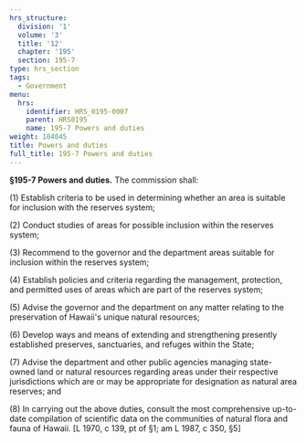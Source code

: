 ```yaml
---
hrs_structure:
  division: '1'
  volume: '3'
  title: '12'
  chapter: '195'
  section: 195-7
type: hrs_section
tags:
  - Government
menu:
  hrs:
    identifier: HRS_0195-0007
    parent: HRS0195
    name: 195-7 Powers and duties
weight: 104045
title: Powers and duties
full_title: 195-7 Powers and duties
---
```

**§195-7 Powers and duties.** The commission shall:

(1) Establish criteria to be used in determining whether an area is suitable for inclusion with the reserves system;

(2) Conduct studies of areas for possible inclusion within the reserves system;

(3) Recommend to the governor and the department areas suitable for inclusion within the reserves system;

(4) Establish policies and criteria regarding the management, protection, and permitted uses of areas which are part of the reserves system;

(5) Advise the governor and the department on any matter relating to the preservation of Hawaii's unique natural resources;

(6) Develop ways and means of extending and strengthening presently established preserves, sanctuaries, and refuges within the State;

(7) Advise the department and other public agencies managing state-owned land or natural resources regarding areas under their respective jurisdictions which are or may be appropriate for designation as natural area reserves; and

(8) In carrying out the above duties, consult the most comprehensive up-to-date compilation of scientific data on the communities of natural flora and fauna of Hawaii. [L 1970, c 139, pt of §1; am L 1987, c 350, §5]